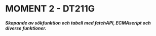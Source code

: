 # MOMENT 2 - DT211G
##### Skapande av sökfunktion och tabell med fetchAPI, ECMAscript och diverse funktioner.
